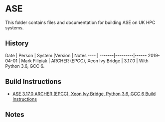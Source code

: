 ASE
===

This folder contains files and documentation for building ASE on UK
HPC systems.

History
-------

Date | Person | System |Version | Notes
---- | -------|---------|------
2019-04-01 | Mark Filipiak | ARCHER (EPCC), Xeon Ivy Bridge | 3.17.0 | With Python 3.6, GCC 6.

Build Instructions
------------------

* [ASE 3.17.0 ARCHER (EPCC), Xeon Ivy Bridge, Python 3.6, GCC 6 Build Instructions](3.17.0_ARCHER_IvyBridge_python3_gcc6/README.md)

Notes
-----
